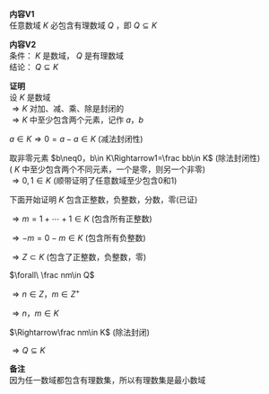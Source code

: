 **内容V1**  
任意数域 $K$ 必包含有理数域 $Q$ ，即 $Q\subseteq K$  
  
**内容V2**  
条件： $K$ 是数域， $Q$ 是有理数域  
结论： $Q\subseteq K$  
  
**证明**  
设 $K$ 是数域  
$\Rightarrow K$ 对加、减、乘、除是封闭的  
$\Rightarrow K$ 中至少包含两个元素，记作 $a，b$  
  
$a\in K\Rightarrow0=a-a\in K$ (减法封闭性)  
  
取非零元素 $b\neq0，b\in K\Rightarrow1=\frac bb\in K$ (除法封闭性)  
( $K$ 中至少包含两个不同元素，一个是零，则另一个非零)  
$\Rightarrow 0,1\in K$ (顺带证明了任意数域至少包含0和1)  
  
下面开始证明 $K$ 包含正整数，负整数，分数，零(已证)  
  
$\Rightarrow m=1+\cdots+1\in K$ (包含所有正整数)  
  
$\Rightarrow-m=0-m\in K$ (包含所有负整数)  
  
$\Rightarrow Z\subset K$ (包含了正整数，负整数，零)  
  
$\forall\ \frac nm\in Q$  
  
$\Rightarrow n\in Z，m\in Z^+$  
  
$\Rightarrow n，m\in K$  
  
$\Rightarrow\frac nm\in K$ (除法封闭)  
  
$\Rightarrow Q\subseteq K$  
  
  
**备注**  
因为任一数域都包含有理数集，所以有理数集是最小数域  
